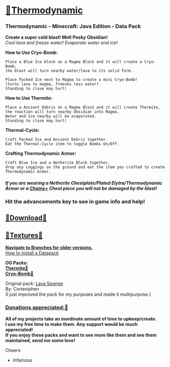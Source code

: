 
# [🎥Thermodynamic](https://youtu.be/pgQl1X-ksjs)
### Thermodynamic  - Minecraft: Java Edition - Data Pack

__Create a super cold blast!  Melt Pesky Obsidian!__   
*Cool lava and freeze water!  Evaporate water and ice!*     

__How to Use Cryo-Bomb:__  
  
    Place a Blue Ice block on a Magma Block and it will create a Cryo-Bomb, 
    the blast will turn nearby water/lava to its solid form.  
    
    Place Packed Ice next to Magma to create a mini Cryo-Bomb! 
    (turns lava to magma, freezes less water)  
    Standing to close may hurt!  

__How to Use Thermite:__  

    Place a Ancient Debris on a Magma Block and it will create Thermite, 
    the reaction will turn nearby Obsidian into Magma.  
    Water and Ice nearby will be evaporated.  
    Standing to close may hurt!  

__Thermal-Cycle:__  

    Craft Packed Ice and Ancient Debris together.    
    Eat the Thermal-Cycle item to toggle Bombs On/Off.  

__Crafting Thermodynamic Armor:__   

    Craft Blue Ice and a Netherite Block together, 
    drop any Leggings on the ground and eat the item you crafted to create Thermodynamic Armor.  

#### *If you are wearing a Netherite Chestplate/Plated Elytra/Thermodynamic Armor or a [Chains+](https://github.com/InfamousMusicify/Chains-Plus) Chest piece you will not be damaged by the blast!*  

### Hit the advancements key to see in game info and help!

## [🔗Download🔗](https://github.com/InfamousMusicify/Thermodynamic/blob/master/Downloads.md)  
## [🔗Textures🔗](https://github.com/InfamousMusicify/InHaus-Textures/blob/master/Downloads.md) 

__[Navigate to Branches for older versions.](https://github.com/InfamousMusicify/Thermodynamic/branches)__    
[How to Install a Datapack](https://youtu.be/JHEjZlVlqGE)  

__OG Packs:   
[Thermite🔗](https://github.com/InfamousMusicify/Thermite)  
[Cryo-Bomb🔗](https://github.com/InfamousMusicify/Cryo-Bomb/)__  

Original pack: [Lava Sponge](https://www.planetminecraft.com/data-pack/lava-sponges-1-16/)    
By: Cortexiphen  
(I just improved the pack for my purposes and made it multipurpose.)    

### [Donations appreciated:🔗](https://www.patreon.com/InfamousMusicify)   
__All of my projects take an inordinate amount of time to upkeep/create.  
I use my free time to make them. Any support would be much appreciated!  
If you enjoy these packs and want to see more like them and see them maintained, send me some love!__    

Cheers  
- Infamous 
